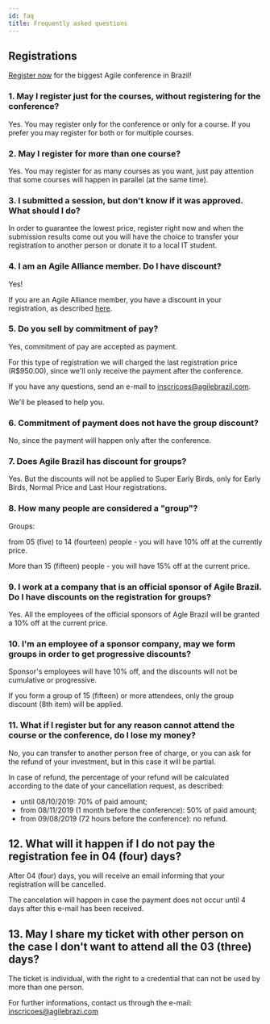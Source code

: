 ```yaml
---
id: faq
title: Frequently asked questions
---
```


## Registrations

[Register now](https://inscricoes.agilebrazil.com/) for the biggest Agile conference in Brazil!

### 1. May I register just for the courses, without registering for the conference?

Yes. 
You may register only for the conference or only for a course.
If you prefer you may register for both or for multiple courses.

### 2. May I register for more than one course?

Yes.
You may register for as many courses as you want, just pay attention that some courses will happen in parallel (at the same time).

### 3. I submitted a session, but don't know if it was approved. What should I do?

In order to guarantee the lowest price, register right now and when the submission results come out you will have the choice to transfer your registration to another person or donate it to a local IT student.

### 4. I am an Agile Alliance member. Do I have discount?

Yes!

If you are an Agile Alliance member, you have a discount in your registration, as described [here](/2019/#register).

### 5. Do you sell by commitment of pay?

Yes, commitment of pay are accepted as payment.

For this type of registration we will charged the last registration price (R$950.00), since we'll only receive the payment after the conference.

If you have any questions, send an e-mail to inscricoes@agilebrazil.com.

We'll be pleased to help you.

### 6. Commitment of payment does not have the group discount?

No, since the payment will happen only after the conference.

### 7. Does Agile Brazil has discount for groups?

Yes. But the discounts will not be applied to Super Early Birds, only for Early Birds, Normal Price and Last Hour registrations.

### 8. How many people are considered a "group"?

Groups:

from 05 (five) to 14 (fourteen) people - you will have 10% off at the currently price.

More than 15 (fifteen) people - you will have 15% off at the current price.

### 9. I work at a company that is an official sponsor of Agile Brazil. Do I have discounts on the registration for groups?

Yes. All the employees of the official sponsors of Agle Brazil will be granted a 10% off at the current price.

### 10. I'm an employee of a sponsor company, may we form groups in order to get progressive discounts?

Sponsor's employees will have 10% off, and the discounts will not be cumulative or progressive.

If you form a group of 15 (fifteen) or more attendees, only the group discount (8th item) will be applied.

### 11. What if I register but for any reason cannot attend the course or the conference, do I lose my money?

No, you can transfer to another person free of charge, or you can ask for the refund of your investment, but in this case it will be partial. 

In case of refund, the percentage of your refund will be calculated according to the date of your cancellation request, as described:
- until 08/10/2019: 70% of paid amount;
- from 08/11/2019 (1 month before the conference): 50% of paid amount;
- from 09/08/2019 (72 hours before the conference): no refund.

## 12. What will it happen if I do not pay the registration fee in 04 (four) days?

After 04 (four) days, you will receive an email informing that your registration will be cancelled.

The cancelation will happen in case the payment does not occur until 4 days after this e-mail has been received.

## 13. May I share my ticket with other person on the case I don't want to attend all the 03 (three) days?

The ticket is individual, with the right to a credential that can not be used by more than one person.


For further informations, contact us through the e-mail: inscricoes@agilebrazi.com
